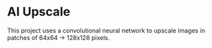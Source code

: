 # AI Upscale
This project uses a convolutional neural network to upscale images in patches of 64x64 -> 128x128 pixels.
